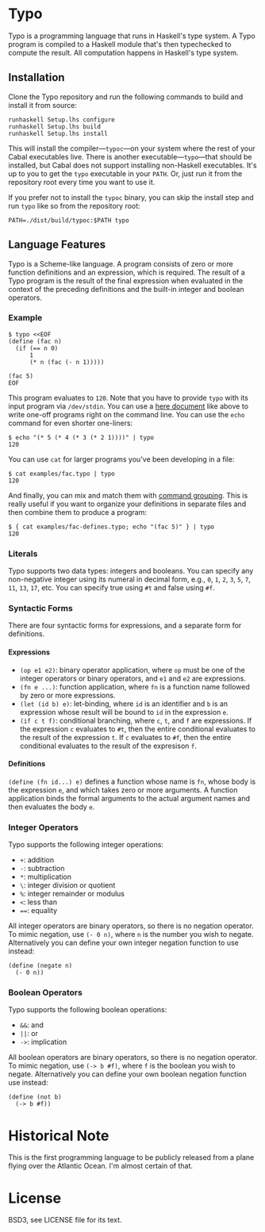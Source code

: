 # Typo

Typo is a programming language that runs in Haskell's type system. A Typo
program is compiled to a Haskell module that's then typechecked to compute the
result. All computation happens in Haskell's type system. 

## Installation

Clone the Typo repository and run the following commands to build and install
it from source:

    runhaskell Setup.lhs configure
    runhaskell Setup.lhs build
    runhaskell Setup.lhs install

This will install the compiler&mdash;`typoc`&mdash;on your system where the
rest of your Cabal executables live. There is another
executable&mdash;`typo`&mdash;that should be installed, but Cabal does not
support installing non-Haskell executables. It's up to you to get the `typo`
executable in your `PATH`. Or, just run it from the repository root every
time you want to use it.

If you prefer not to install the `typoc` binary, you can skip the install step
and run `typo` like so from the repository root:

    PATH=./dist/build/typoc:$PATH typo

## Language Features

Typo is a Scheme-like language. A program consists of zero or more function
definitions and an expression, which is required. The result of a Typo program
is the result of the final expression when evaluated in the context of the
preceding definitions and the built-in integer and boolean operators.

### Example

    $ typo <<EOF
    (define (fac n)
      (if (== n 0)
          1
          (* n (fac (- n 1)))))

    (fac 5)
    EOF

This program evaluates to `120`. Note that you have to provide `typo` with its
input program via `/dev/stdin`. You can use a [here document][here] like above
to write one-off programs right on the command line. You can use the `echo`
command for even shorter one-liners:

[here]: http://en.wikipedia.org/wiki/Here_document

    $ echo "(* 5 (* 4 (* 3 (* 2 1))))" | typo
    120

You can use `cat` for larger programs you've been developing in a file:

    $ cat examples/fac.typo | typo
    120

And finally, you can mix and match them with [command grouping][grp]. This is
really useful if you want to organize your definitions in separate files and
then combine them to produce a program:

    $ { cat examples/fac-defines.typo; echo "(fac 5)" } | typo
    120

[grp]: http://www.gnu.org/software/bash/manual/html_node/Command-Grouping.html

### Literals

Typo supports two data types: integers and booleans. You can specify any
non-negative integer using its numeral in decimal form, e.g., `0`, `1`, `2`,
`3`, `5`, `7`, `11`, `13`, `17`, etc. You can specify true using `#t` and false
using `#f`.

### Syntactic Forms

There are four syntactic forms for expressions, and a separate form for
definitions.

#### Expressions

  * `(op e1 e2)`: binary operator application, where `op` must be one of the
    integer operators or binary operators, and `e1` and `e2` are expressions.
  * `(fn e ...)`: function application, where `fn` is a function name followed
    by zero or more expressions.
  * `(let (id b) e)`: let-binding, where `id` is an identifier and `b` is an
    expression whose result will be bound to `id` in the expression `e`.
  * `(if c t f)`: conditional branching, where `c`, `t`, and `f` are
    expressions. If the expression `c` evaluates to `#t`, then the entire
    conditional evaluates to the result of the expression `t`. If `c` evaluates
    to `#f`, then the entire conditional evaluates to the result of the
    expresison `f`.

#### Definitions

`(define (fn id...) e)` defines a function whose name is `fn`, whose body is
the expression `e`, and which takes zero or more arguments. A function
application binds the formal arguments to the actual argument names and then
evaluates the body `e`.

### Integer Operators

Typo supports the following integer operations:

* `+`: addition
* `-`: subtraction
* `*`: multiplication
* `\`: integer division or quotient
* `%`: integer remainder or modulus
* `<`: less than
* `==`: equality

All integer operators are binary operators, so there is no negation operator.
To mimic negation, use `(- 0 n)`, where `n` is the number you wish to negate.
Alternatively you can define your own integer negation function to use instead:

    (define (negate n)
      (- 0 n))

### Boolean Operators

Typo supports the following boolean operations:

* `&&`: and
* `||`: or
* `->`: implication

All boolean operators are binary operators, so there is no negation operator.
To mimic negation, use `(-> b #f)`, where `f` is the boolean you wish to
negate. Alternatively you can define your own boolean negation function use
instead:

    (define (not b)
      (-> b #f))

# Historical Note

This is the first programming language to be publicly released from a plane
flying over the Atlantic Ocean. I'm almost certain of that.

# License

BSD3, see LICENSE file for its text.
